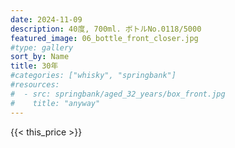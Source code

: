 ```yaml
---
date: 2024-11-09
description: 40度, 700ml. ボトルNo.0118/5000
featured_image: 06_bottle_front_closer.jpg
#type: gallery
sort_by: Name
title: 30年
#categories: ["whisky", "springbank"]
#resources:
#  - src: springbank/aged_32_years/box_front.jpg
#    title: "anyway"
---
```

{{< this_price >}}
